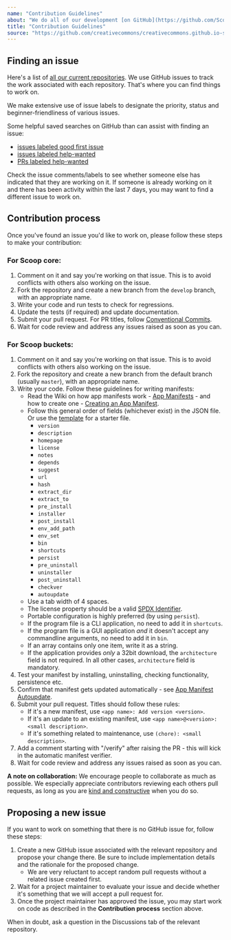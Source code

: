 ```yaml
---
name: "Contribution Guidelines"
about: "We do all of our development [on GitHub](https://github.com/ScoopInstaller/). If you are not familiar with GitHub or pull requests, [here is an excellent guide to get started](https://guides.github.com/activities/hello-world/)."
title: "Contribution Guidelines"
source: "https://github.com/creativecommons/creativecommons.github.io-source/blob/master/content/contributing-code/contents.lr"
---
```


## Finding an issue

Here's a list of [all our current repositories](https://github.com/orgs/ScoopInstaller/repositories). We use GitHub issues to track the work associated with each repository. That's where you can find things to work on.

We make extensive use of issue labels to designate the priority, status and beginner-friendliness of various issues. 
<!-- 
We have a standard set of labels across all projects, [documented here](/contributing-code/repo-labels/). Here are some of the ones that are most relevant to finding a good issue to work on:

- **Issues available for community contribution:**
  - The following tags mark issues that are open for community contribution:
    - <span class="gh-label friendliness">help-wanted</span> : Open to participation from the community but not necessarily beginner-friendly
    - <span class="gh-label friendliness">good first issue</span> : Open to participation from the community and friendly towards new contributors
  - You do not need our permission to work on one of these issues.
  - You may work on an issue labeled <span class="gh-label friendliness">good first issue</span> even if it's not your first issue.
* **Issues not available for community contribution:**
  - The following tags mark issues that are _not_ open for community contribution:
    - <span class="gh-label friendliness">🔒 staff only</span> : Requires infrastructure access or institutional knowledge that would be impractical to provide to the community
  - Do not work on these.
- **Issues not ready for work:**
  - The following tags mark issues that are _not_ open for community contribution:
    - <span class="gh-label status-neutral">🚧 status: blocked</span>: Blocked by other work that needs to be done first
    - <span class="gh-label status-dark">🧹 status: ticket work required </span>: Needs additional work before it is ready to be taken up
    - <span class="gh-label status-darker">🚦 status: awaiting triage</span>: Has not been triaged by a maintainer
  - Do not work on these.
- **Issues without any of the above labels:**
  - These issues _may_ (or may not) be open for contribution.
  - Please add a comment asking one of the maintainers to triage the issue and label it as appropriate.

You can use our [Issue Finder tool](/contributing-code/issue-finder/) to find a good issue that matches your skills and familiarity with our software and community.
-->

Some helpful saved searches on GitHub than can assist with finding an issue:
- [issues labeled <span class="gh-label friendliness">good first issue</span>](https://github.com/search?q=org%3AScoopInstaller+is%3Aissue+is%3Aopen+label%3A%22good+first+issue%22+-linked%3Apr)
- [issues labeled <span class="gh-label friendliness">help-wanted</span>](https://github.com/search?q=org%3AScoopInstaller+is%3Aissue+is%3Aopen+label%3A%22help-wanted%22+-linked%3Apr)
- [PRs labeled <span class="gh-label friendliness">help-wanted</span>](https://github.com/search?q=org%3AScoopInstaller+is%3Apr+is%3Aopen+label%3A%22help-wanted%22)

Check the issue comments/labels to see whether someone else has indicated that they are working on it. If someone is already working on it and there has been activity within the last 7 days, you may want to find a different issue to work on.

## Contribution process

Once you've found an issue you'd like to work on, please follow these steps to make your contribution:

### For Scoop core:

1. Comment on it and say you're working on that issue. This is to avoid conflicts with others also working on the issue.
2. Fork the repository and create a new branch from the `develop` branch, with an appropriate name.
3. Write your code and run tests to check for regressions.
4. Update the tests (if required) and update documentation.
5. Submit your pull request. For PR titles, follow [Conventional Commits](https://www.conventionalcommits.org/en/v1.0.0-beta.2/#commit-message-with-scope).
6. Wait for code review and address any issues raised as soon as you can.

### For Scoop buckets:

1. Comment on it and say you're working on that issue. This is to avoid conflicts with others also working on the issue.
2. Fork the repository and create a new branch from the default branch (usually `master`), with an appropriate name.
3. Write your code. Follow these guidelines for writing manifests:
    * Read the Wiki on how app manifests work - [App Manifests](https://github.com/ScoopInstaller/Scoop/wiki/App-Manifests) - and how to create one - [Creating an App Manifest](https://github.com/ScoopInstaller/Scoop/wiki/Creating-an-app-manifest).
    * Follow this general order of fields (whichever exist) in the JSON file. Or use the [template](https://github.com/ScoopInstaller/BucketTemplate/blob/master/bucket/app-name.json.template) for a starter file.
      - `version`
      - `description`
      - `homepage`
      - `license`
      - `notes`
      - `depends`
      - `suggest`
      - `url`
      - `hash`
      - `extract_dir`
      - `extract_to`
      - `pre_install`
      - `installer`
      - `post_install`
      - `env_add_path`
      - `env_set`
      - `bin`
      - `shortcuts`
      - `persist`
      - `pre_uninstall`
      - `uninstaller`
      - `post_uninstall`
      - `checkver`
      - `autoupdate`
    * Use a tab width of 4 spaces.
    * The license property should be a valid [SPDX Identifier](https://spdx.org/licenses).
    * Portable configuration is highly preferred (by using `persist`).
    * If the program file is a CLI application, no need to add it in `shortcuts`.
    * If the program file is a GUI application _and_ it doesn't accept any commandline arguments, no need to add it in `bin`.
    * If an array contains only one item, write it as a string.
    * If the application provides _only_ a 32bit download, the `architecture` field is not required. In all other cases, `architecture` field is mandatory.
4. Test your manifest by installing, uninstalling, checking functionality, persistence etc.
5. Confirm that manifest gets updated automatically - see [App Manifest Autoupdate](https://github.com/ScoopInstaller/Scoop/wiki/App-Manifest-Autoupdate).
6. Submit your pull request. Titles should follow these rules:
    * If it's a new manifest, use `<app name>: Add version <version>`.
    * If it's an update to an existing manifest, use `<app name>@<version>: <small description>`.
    * If it's something related to maintenance, use `(chore): <small description>`.
7. Add a comment starting with "/verify" after raising the PR - this will kick in the automatic manifest verifier.
8. Wait for code review and address any issues raised as soon as you can.

**A note on collaboration:** We encourage people to collaborate as much as possible. We especially appreciate contributors reviewing each others pull requests, as long as you are [kind and constructive](https://medium.com/@otarutunde/comments-during-code-reviews-2cb7791e1ac7) when you do so.

## Proposing a new issue

If you want to work on something that there is no GitHub issue for, follow these steps:

1. Create a new GitHub issue associated with the relevant repository and propose your change there. Be sure to include implementation details and the rationale for the proposed change.
    * We are very reluctant to accept random pull requests without a related issue created first.
2. Wait for a project maintainer to evaluate your issue and decide whether it's something that we will accept a pull request for.
3. Once the project maintainer has approved the issue, you may start work on code as described in the **Contribution process** section above.

When in doubt, ask a question in the Discussions tab of the relevant repository.
